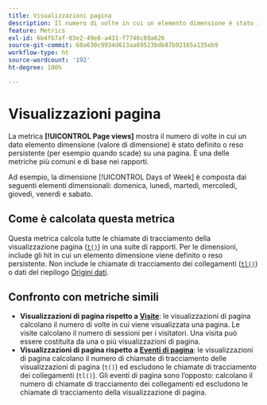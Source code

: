 ```yaml
---
title: Visualizzazioni pagina
description: Il numero di volte in cui un elemento dimensione è stato impostato o reso persistente in Adobe Analytics.
feature: Metrics
exl-id: 6b4fb7af-03e2-49e8-a431-f7746c89a626
source-git-commit: 60a630c9934d613aa69523bdb87b92165a135eb9
workflow-type: ht
source-wordcount: '192'
ht-degree: 100%

---
```


# Visualizzazioni pagina

La metrica **[!UICONTROL Page views]** mostra il numero di volte in cui un dato elemento dimensione (valore di dimensione) è stato definito o reso persistente (per esempio quando scade) su una pagina. È una delle metriche più comuni e di base nei rapporti.

Ad esempio, la dimensione [!UICONTROL Days of Week] è composta dai seguenti elementi dimensionali: domenica, lunedì, martedì, mercoledì, giovedì, venerdì e sabato.

## Come è calcolata questa metrica

Questa metrica calcola tutte le chiamate di tracciamento della visualizzazione pagina ([`t()`](/help/implement/vars/functions/t-method.md)) in una suite di rapporti. Per le dimensioni, include gli hit in cui un elemento dimensione viene definito o reso persistente. Non include le chiamate di tracciamento dei collegamenti ([`tl()`](/help/implement/vars/functions/tl-method.md)) o dati del riepilogo [Origini dati](/help/import/data-sources/overview.md).

## Confronto con metriche simili

* **Visualizzazioni di pagina rispetto a [Visite](visits.md)**: le visualizzazioni di pagina calcolano il numero di volte in cui viene visualizzata una pagina. Le visite calcolano il numero di sessioni per i visitatori. Una visita può essere costituita da una o più visualizzazioni di pagina.
* **Visualizzazioni di pagina rispetto a [Eventi di pagina](page-events.md)**: le visualizzazioni di pagina calcolano il numero di chiamate di tracciamento delle visualizzazioni di pagina (`t()`) ed escludono le chiamate di tracciamento dei collegamenti (`tl()`). Gli eventi di pagina sono l’opposto: calcolano il numero di chiamate di tracciamento dei collegamenti ed escludono le chiamate di tracciamento della visualizzazione di pagina.
